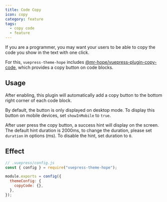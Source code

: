 ```yaml
---
title: Code Copy
icon: copy
category: feature
tags:
  - copy code
  - feature
---
```


If you are a programmer, you may want your users to be able to copy the code you show in the text with one click.

For this, `vuepress-theme-hope` includes [@mr-hope/vuepress-plugin-copy-code](https://vuepress-theme-hope.github.io/copy-code/), which provides a copy button on code blocks.

<!-- more -->

## Usage

After enabling, this plugin will automatically add a copy button to the bottom right corner of each code block.

By default, the button is only displayed on desktop mode. To display this button on mobile devices, set `showInMobile` to `true`.

After user press the copy button, a success hint will display on the screen. The default hint duration is 2000ms, to change the duration, please set `duration` in options (ms). To disable the hint, set duration to `0`.

## Effect

```js
// .vuepress/config.js
const { config } = require("vuepress-theme-hope");

module.exports = config({
  themeConfig: {
    copyCode: {},
  },
});
```
